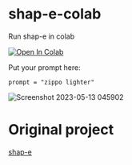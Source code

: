 # shap-e-colab
 Run shap-e in colab

[![Open In Colab](https://colab.research.google.com/assets/colab-badge.svg)](https://colab.research.google.com/drive/1zSA8aKiiW-2E54vwFoMPj60mS1s4xh8L?usp=sharing)

Put your prompt here:

`prompt = "zippo lighter"`

![Screenshot 2023-05-13 045902](https://github.com/sudoghut/shap-e-colab/assets/8538710/7cbe1043-f6ec-443c-8d73-7d64042a0aba)


# Original project
[shap-e](https://github.com/openai/shap-e)
